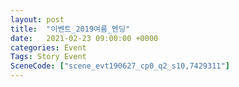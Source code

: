 ```yaml
---
layout: post
title:  "이벤트_2019여름_엔딩"
date:   2021-02-23 09:00:00 +0000
categories: Event
Tags: Story Event
SceneCode: ["scene_evt190627_cp0_q2_s10,7429311"]
---
```

